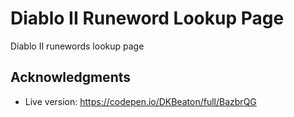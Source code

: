 # Diablo II Runeword Lookup Page

Diablo II runewords lookup page

## Acknowledgments

- Live version: https://codepen.io/DKBeaton/full/BazbrQG

